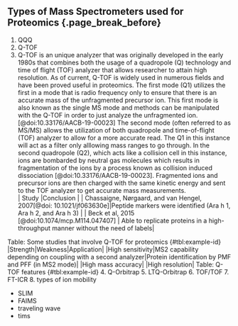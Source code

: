 ## Types of Mass Spectrometers used for Proteomics {.page_break_before}

1. QQQ
2. Q-TOF
3.  Q-TOF is an unique analyzer that was originally developed in the early 1980s that combines both the usage of a quadropole (Q) technology and time of flight (TOF) analyzer that allows researcher to attain high resolution.  As of current, Q-TOF is widely used in numerous fields and have been proved useful in proteomics. 
  The first mode (Q1) utilizes the first in a mode that is radio frequency only to ensure that there is an accurate mass of the unfragmented precursor ion.  This first mode is also known as the single MS mode and methods can be manipulated with the Q-TOF in order to just analyze the unfragmented ion. [@doi:10.33176/AACB-19-00023] The second mode (often referred to as MS/MS) allows the utilization of both quadropole and time-of-flight (TOF) analyzer to allow for a more accurate read.  The Q1 in this instance will act as a filter only alllowing mass ranges to go through.  In the second quadropole (Q2), which acts like a collision cell in this instance, ions are bombarded by neutral gas molecules which results in fragmentation of the ions by a process known as collision induced dissociation [@doi:10.33176/AACB-19-00023].   Fragmented ions and precursor ions are then charged with the same kinetic energy and sent to the TOF analyzer to get accurate mass measurements.  
  | Study |Conclusion |
| Chassaigne, Nørgaard, and van Hengel, 2007[@doi: 10.1021/jf063630e]|Peptide markers were identified (Ara h 1, Ara h 2, and Ara h 3) |
| Beck et al, 2015 [@doi:10.1074/mcp.M114.047407] | Able to replicate proteins in a high-throughput manner without the need of labels|

Table: Some studies that involve Q-TOF for proteomics {#tbl:example-id}
|Strength|Weakness|Application|
|High sensitivity|MS2 capability depending on coupling with a second analyzer|Protein identification by PMF and PFF (in MS2 mode)|
|High mass accuracy|
|High resolution|
  Table: Q-TOF features {#tbl:example-id}
4. Q-Orbitrap 
5. LTQ-Orbitrap
6. TOF/TOF
7. FT-ICR
8. types of ion mobility
* SLIM
* FAIMS
* traveling wave
* tims
